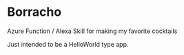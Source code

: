 # Borracho
Azure Function / Alexa Skill for making my favorite cocktails

Just intended to be a HelloWorld type app.
